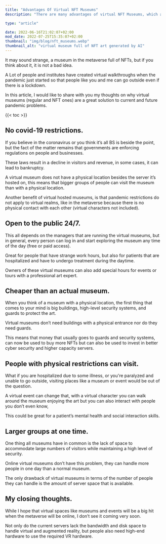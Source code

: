 ```yaml
---
title: "Advantages Of Virtual NFT Museums"
description: "There are many advantages of virtual NFT Museums, which are now becoming popular worldwide. Here are the advantages of using a virtual NFT Museums."

type: "article"

date: 2022-06-16T21:02:07+02:00
mod_date: 2022-07-25T15:35:07+02:00
thumbnail: "img/blog/nft_museums.webp"
thumbnail_alt: "virtual museum full of NFT art generated by AI"
---
```

It may sound strange, a museum in the metaverse full of NFTs, but if you think about it, it is not a bad idea.

A Lot of people and institutes have created virtual walkthroughs when the pandemic just started so that people like you and me can go outside even if there is a lockdown.

In this article, I would like to share with you my thoughts on why virtual museums (regular and NFT ones) are a great solution to current and future pandemic problems.

{{< toc >}}

## No covid-19 restrictions.

If you believe in the coronavirus or you think it’s all BS is beside the point, but the fact of the matter remains that governments are enforcing regulations on people and businesses.

These laws result in a decline in visitors and revenue, in some cases, it can lead to bankruptcy.

A virtual museum does not have a physical location besides the server it’s hosted on, this means that bigger groups of people can visit the museum than with a physical location. 

Another benefit of virtual hosted museums, is that pandemic restrictions do not apply to virtual realms, like in the metaverse because there is no physical contact with each other (virtual characters not included).

## Open to the public 24/7.

This all depends on the managers that are running the virtual museums, but in general, every person can log in and start exploring the museum any time of the day (free or paid access).

Great for people that have strange work hours, but also for patients that are hospitalized and have to undergo treatment during the daytime.

Owners of these virtual museums can also add special hours for events or tours with a professional art expert.

## Cheaper than an actual museum.

When you think of a museum with a physical location, the first thing that comes to your mind is big buildings, high-level security systems, and guards to protect the art.

Virtual museums don’t need buildings with a physical entrance nor do they need guards.

This means that money that usually goes to guards and security systems, can now be used to buy more NFTs but can also be used to invest in better cyber security and higher capacity servers.

## People with physical restrictions can visit.

What if you are hospitalized due to some illness, or you're paralyzed and unable to go outside, visiting places like a museum or event would be out of the question.

A virtual event can change that, with a virtual character you can walk around the museum enjoying the art but you can also interact with people you don’t even know,

This could be great for a patient’s mental health and social interaction skills.

## Larger groups at one time.

One thing all museums have in common is the lack of space to accommodate large numbers of visitors while maintaining a high level of security.

Online virtual museums don’t have this problem, they can handle more people in one day than a normal museum.

The only drawback of virtual museums in terms of the number of people they can handle is the amount of server space that is available.

## My closing thoughts.

While I hope that virtual spaces like museums and events will be a big hit when the metaverse will be online, I don’t see it coming very soon.

Not only do the current servers lack the bandwidth and disk space to handle virtual and augmented reality, but people also need high-end hardware to use the required VR hardware.
